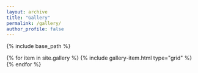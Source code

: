 ```yaml
---
layout: archive
title: "Gallery"
permalink: /gallery/
author_profile: false
---
```


{% include base_path %}

<div class="grid__wrapper">
  {% for item in site.gallery %}
    {% include gallery-item.html type="grid" %}
  {% endfor %}
</div>
